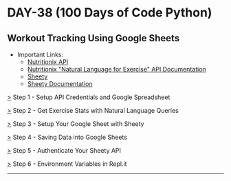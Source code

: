 # DAY-38 (100 Days of Code Python)

## Workout Tracking Using Google Sheets

* Important Links:  
  * [Nutritionix API](https://www.nutritionix.com/business/api) 
  * [Nutritionix "Natural Language for Exercise" API Documentation](https://docs.google.com/document/d/1_q-K-ObMTZvO0qUEAxROrN3bwMujwAN25sLHwJzliK0/edit#) 
  * [Sheety](https://sheety.co/) 
  * [Sheety Documentation](https://sheety.co/docs/requests) 
<!-- 
  * My Workouts (Spreadsheet): https://docs.google.com/spreadsheets/d/12TZ00o3ApWV-iste-smnnkBPfnGGagTE8wj0Z6WURlE/edit#gid=0 <br>
-->
[>](https://github.com/Aniruddh-482/Python-Bootcamp/blob/main/038/Workout%20Tracking%20Project/main.py) Step 1 - Setup API Credentials and Google Spreadsheet <br>
<!--
1. Go to this link and create a copy of the My Workouts Spreadsheet. You may need to login/register.

2. Go to the Nutritionix API website and select "Get Your API Key" to sign up for a free account. 
   Double check your spam folder (and/or your gmail "promotions" tab) for the Nutritionix verification email.
   
3. Once logged in, you should be able to access your API key and App id:

4. Create a new project in PyCharm and in the main.py create 2 constants to store the APP_ID and API_KEY that you got from Nutritionix.
-->

[>](https://github.com/Aniruddh-482/Python-Bootcamp/blob/main/038/Workout%20Tracking%20Project/main.py) Step 2 - Get Exercise Stats with Natural Language Queries <br>
<!--
1. Using the Nutritionix "Natural Language for Exercise" API Documentation, figure out how to print the exercise stats for a plain text input.
-->

[>](https://github.com/Aniruddh-482/Python-Bootcamp/blob/main/038/Workout%20Tracking%20Project/main.py) Step 3 - Setup Your Google Sheet with Sheety <br>
<!--
1. Log into Sheety with your Google Account (the same account that owns the Google Sheet you copied in step 1).
   Make sure the email matches between your Google Sheet and Sheety Account. 
   
2. In your project page, click on "New Project" and create a new project in Sheety 
   with the name "Workout Tracking" and paste in the URL of your own "My Workouts" Google Sheet.
   
3. Click on the workouts API endpoint and enable GET and POST.
-->

[>](https://github.com/Aniruddh-482/Python-Bootcamp/blob/main/038/Workout%20Tracking%20Project/main.py) Step 4 - Saving Data into Google Sheets <br> 
<!--
1.  Using the Sheety Documentation, write some code to use the Sheety API to generate a new row of data in your Google Sheet 
    for each of the exercises that you get back from the Nutritionix API. 
    The date and time columns should contain the current date and time from the Python datetime module.
-->

[>](https://github.com/Aniruddh-482/Python-Bootcamp/blob/main/038/Workout%20Tracking%20Project/main.py) Step 5 - Authenticate Your Sheety API <br>
<!--
At the moment there is no authentication that's required to access your Sheety endpoint. 
That means anyone could read and write to your "My Workout" Google Sheet.

1. Add either "Basic Authentication" or "Bearer Token" to your Sheety endpoint to secure it.  
   You can hardcode the token in your code for now while you test your code. Once you're sure it works, we can add it to the environment variables in the next step.
* What is Bearer authentication?
  Bearer authentication (also known as token authentication) is an HTTP authentication scheme that involves security tokens. 
  The name “Bearer authentication” basically means “give access to the bearer of this token.” The security token or “bearer token” is just a cryptic string. 
  An example of a bearer token would be a string that could look something like this:
  "AAAAAAAAAAAAAAAAAAAAAMLheAAAAAAA0%2BuSeid%2BULvsea4JtiGRiSDSJSI%3DEUifiRBkKG5E2XzMDjRfl76ZC9Ub0wnz4XsNiRVBChTYbJcE3F"

  The idea is that whoever has the secret token, has permission to interact with the spreadsheet. 
  A client - like your browser or mobile app - would then send this security token in the Authorization header when making requests to Sheety's server.

2. Using the Sheety documentation on authentication to update your Python code to authenticate your request.
-->

[>](https://github.com/Aniruddh-482/Python-Bootcamp/blob/main/038/Workout%20Tracking%20Project/main.py) Step 6 - Environment Variables in Repl.it <br>
<!--
In order to be able to post our workout data while we're out and about, it would be easier if we can access the console and run the code in Repl.it
However, because Repl.it is open source, we don't want other people to see our API keys and secrets.

1. Using what you know about Environment Variables (see Day 35), update your code to use environment variables for all sensitive data including:

    APP_ID

    API_KEY

    SHEET_ENDPOINT

    USERNAME

    PASSWORD

    TOKEN

HINT 1: You'll need to import the os module.

  Here's how you would set environment variables

      APP_ID = os.environ["APP_ID"]
      API_KEY = os.environ["API_KEY"]
      
  and here is how you would get an environment variable

      APP_ID = os.environ.get("APP_ID")
      API_KEY = os.environ.get("API_KEY")

2. Use the Repl.it documentation to work out how to create a .env file in Repl.it and store your Environment Variables in there.
    https://docs.repl.it/repls/secret-keys#:~:text=env%20files%20are%20used%20for,see%20the%20contents%20of%20the%20.
-->
<hr>
